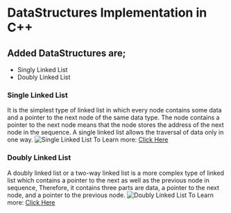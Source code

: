 # DataStructures Implementation in C++

## Added DataStructures are;
- Singly Linked List
- Doubly Linked List

### Single Linked List
<p>
   It is the simplest type of linked list in which every node contains some data and a pointer to the next node of the same data type. The node contains a pointer to the next node means that the node stores the address of the next node in the sequence. A single linked list allows the traversal of data only in one way.
   <Img src='https://cdn.programiz.com/sites/tutorial2program/files/linked-list-concept_0.png' alt='Single Linked List' >
   To Learn more:
   <a href="https://www.geeksforgeeks.org/data-structures/linked-list/singly-linked-list/" class="btn--success">Click Here</a>
</p>

### Doubly Linked List
<p>
  A doubly linked list or a two-way linked list is a more complex type of linked list which contains a pointer to the next as well as the previous node in sequence, Therefore, it contains three parts are data, a pointer to the next node, and a pointer to the previous node.
  <Img src='https://cdn.programiz.com/sites/tutorial2program/files/doubly-linked-list-concept.png' alt='Doubly Linked List' >
  To Learn more:
   <a href="https://www.geeksforgeeks.org/doubly-linked-list/" class="btn--success">Click Here</a>
</p>
